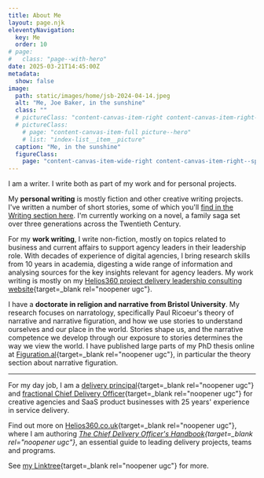 ```yaml
---
title: About Me
layout: page.njk
eleventyNavigation:
  key: Me
  order: 10
# page:
#   class: "page--with-hero"
date: 2025-03-21T14:45:00Z
metadata:
  show: false
image:
  path: static/images/home/jsb-2024-04-14.jpeg
  alt: "Me, Joe Baker, in the sunshine"
  class: ""
  # pictureClass: "content-canvas-item-right content-canvas-item-right--span-3"
  # pictureClass:
    # page: "content-canvas-item-full picture--hero"
    # list: "index-list__item__picture"
  caption: "Me, in the sunshine"
  figureClass:
    page: "content-canvas-item-wide-right content-canvas-item-right--span-5 content-canvas-span-start-content-top"
---
```

I am a writer. I write both as part of my work and for personal projects.

My **personal writing** is mostly fiction and other creative writing projects. I've written a number of short stories, some of which you'll [find in the Writing section here](/writing/). I'm currently working on a novel, a family saga set over three generations across the Twentieth Century.

For my **work writing**, I write non-fiction, mostly on topics related to business and current affairs to support agency leaders in their leadership role. With decades of experience of digital agencies, I bring research skills from 10 years in academia, digesting a wide range of information and analysing sources for the key insights relevant for agency leaders. My work writing is mostly on my [Helios360 project delivery leadership consulting website](https://helios360.co.uk/){target=_blank rel="noopener ugc"}.

I have a **doctorate in religion and narrative from Bristol University**. My research focuses on narratology, specifically Paul Ricoeur's theory of narrative and narrative figuration, and how we use stories to understand ourselves and our place in the world. Stories shape us, and the narrative competence we develop through our exposure to stories determines the way we view the world. I have published large parts of my PhD thesis online at [Figuration.al](https://figuration.al/){target=_blank rel="noopener ugc"}, in particular the theory section about narrative figuration.

---

For my day job, I am a [delivery principal](https://helios360.co.uk/){target=_blank rel="noopener ugc"} and [fractional Chief Delivery Officer](https://helios360.co.uk/fractional/){target=_blank rel="noopener ugc"} for creative agencies and SaaS product businesses with 25 years' experience in service delivery.

Find out more on [Helios360.co.uk](https://helios360.co.uk/){target=_blank rel="noopener ugc"}, where I am authoring *[The Chief Delivery Officer's Handbook](https://helios360.co.uk/handbook/){target=_blank rel="noopener ugc"}*, an essential guide to leading delivery projects, teams and programs.

See [my Linktree](https://linktr.ee/joesb){target=_blank rel="noopener ugc"} for more.
